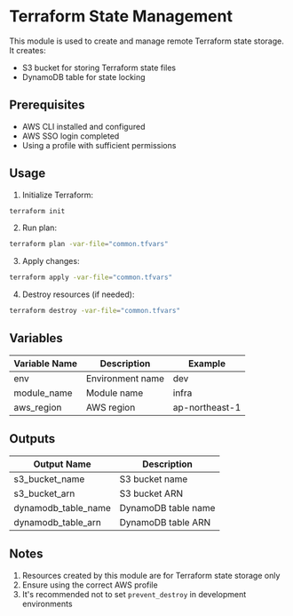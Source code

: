 # Terraform State Management

This module is used to create and manage remote Terraform state storage. It creates:
- S3 bucket for storing Terraform state files
- DynamoDB table for state locking

## Prerequisites

- AWS CLI installed and configured
- AWS SSO login completed
- Using a profile with sufficient permissions

## Usage

1. Initialize Terraform:
```bash
terraform init
```

2. Run plan:
```bash
terraform plan -var-file="common.tfvars"
```

3. Apply changes:
```bash
terraform apply -var-file="common.tfvars"
```

4. Destroy resources (if needed):
```bash
terraform destroy -var-file="common.tfvars"
```

## Variables

| Variable Name | Description | Example |
|--------------|-------------|---------|
| env | Environment name | dev |
| module_name | Module name | infra |
| aws_region | AWS region | ap-northeast-1 |

## Outputs

| Output Name | Description |
|------------|-------------|
| s3_bucket_name | S3 bucket name |
| s3_bucket_arn | S3 bucket ARN |
| dynamodb_table_name | DynamoDB table name |
| dynamodb_table_arn | DynamoDB table ARN |

## Notes

1. Resources created by this module are for Terraform state storage only
2. Ensure using the correct AWS profile
3. It's recommended not to set `prevent_destroy` in development environments
